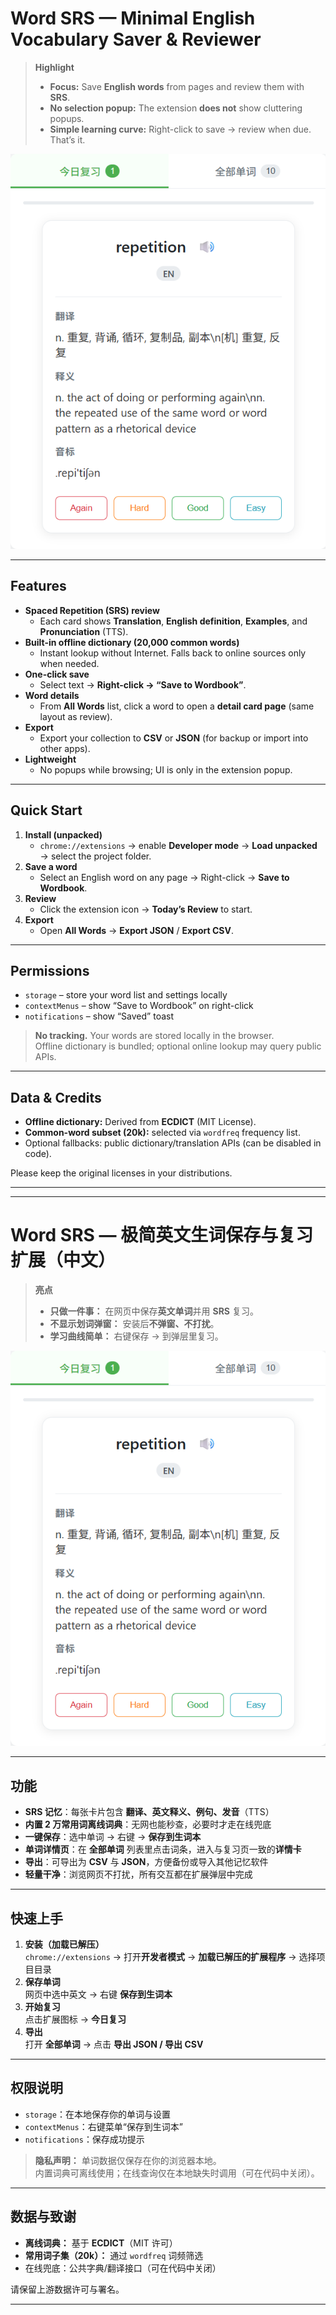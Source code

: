 # Word SRS — Minimal English Vocabulary Saver & Reviewer

> **Highlight**  
> - **Focus:** Save **English words** from pages and review them with **SRS**.  
> - **No selection popup:** The extension **does not** show cluttering popups.  
> - **Simple learning curve:** Right-click to save → review when due. That’s it.

<p align="center">
  <img src="assets/screenshot-review.png" alt="Review card screenshot" width="600"/>
</p>

---

## Features

- **Spaced Repetition (SRS) review**
  - Each card shows **Translation**, **English definition**, **Examples**, and **Pronunciation** (TTS).
- **Built-in offline dictionary (20,000 common words)**
  - Instant lookup without Internet. Falls back to online sources only when needed.
- **One-click save**
  - Select text → **Right-click → “Save to Wordbook”**.
- **Word details**
  - From **All Words** list, click a word to open a **detail card page** (same layout as review).
- **Export**
  - Export your collection to **CSV** or **JSON** (for backup or import into other apps).
- **Lightweight**
  - No popups while browsing; UI is only in the extension popup.

---

## Quick Start

1. **Install (unpacked)**
   - `chrome://extensions` → enable **Developer mode** → **Load unpacked** → select the project folder.
2. **Save a word**
   - Select an English word on any page → Right-click → **Save to Wordbook**.
3. **Review**
   - Click the extension icon → **Today’s Review** to start.
4. **Export**
   - Open **All Words** → **Export JSON** / **Export CSV**.

---

## Permissions

- `storage` – store your word list and settings locally  
- `contextMenus` – show “Save to Wordbook” on right-click  
- `notifications` – show “Saved” toast

> **No tracking.** Your words are stored locally in the browser.  
> Offline dictionary is bundled; optional online lookup may query public APIs.

---

## Data & Credits

- **Offline dictionary:** Derived from **ECDICT** (MIT License).  
- **Common-word subset (20k):** selected via `wordfreq` frequency list.  
- Optional fallbacks: public dictionary/translation APIs (can be disabled in code).

Please keep the original licenses in your distributions.

---


---

# Word SRS — 极简英文生词保存与复习扩展（中文）

> **亮点**  
> - **只做一件事：** 在网页中保存**英文单词**并用 **SRS** 复习。  
> - **不显示划词弹窗：** 安装后**不弹窗、不打扰**。  
> - **学习曲线简单：** 右键保存 → 到弹层里复习。

<p align="center">
<img src="assets/screenshot-review.png" alt="复习卡片截图" width="600"/>
</p>

---

## 功能

- **SRS 记忆**：每张卡片包含 **翻译、英文释义、例句、发音**（TTS）
- **内置 2 万常用词离线词典**：无网也能秒查，必要时才走在线兜底
- **一键保存**：选中单词 → 右键 → **保存到生词本**
- **单词详情页**：在 **全部单词** 列表里点击词条，进入与复习页一致的**详情卡**
- **导出**：可导出为 **CSV** 与 **JSON**，方便备份或导入其他记忆软件
- **轻量干净**：浏览网页不打扰，所有交互都在扩展弹层中完成

---

## 快速上手

1. **安装（加载已解压）**  
 `chrome://extensions` → 打开**开发者模式** → **加载已解压的扩展程序** → 选择项目目录
2. **保存单词**  
 网页中选中英文 → 右键 **保存到生词本**
3. **开始复习**  
 点击扩展图标 → **今日复习**
4. **导出**  
 打开 **全部单词** → 点击 **导出 JSON / 导出 CSV**

---

## 权限说明

- `storage`：在本地保存你的单词与设置  
- `contextMenus`：右键菜单“保存到生词本”  
- `notifications`：保存成功提示

> **隐私声明：** 单词数据仅保存在你的浏览器本地。  
> 内置词典可离线使用；在线查询仅在本地缺失时调用（可在代码中关闭）。

---

## 数据与致谢

- **离线词典：** 基于 **ECDICT**（MIT 许可）  
- **常用词子集（20k）：** 通过 `wordfreq` 词频筛选  
- 在线兜底：公共字典/翻译接口（可在代码中关闭）

请保留上游数据许可与署名。

---